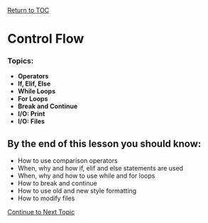 <a href="https://github.com/CyberTrainingUSAF/07-Python-Programming/blob/master/00-Table-of-Contents.md" rel="Return to TOC"> Return to TOC </a>

# Control Flow

### **Topics:**

* **Operators**
* **If, Elif, Else**
* **While Loops**
* **For Loops**
* **Break and Continue**
* **I/O: Print**
* **I/O: Files**

## By the end of this lesson you should know:

* How to use comparison operators
* When, why and how if, elif and else statements are used
* When, why and how to use while and for loops
* How to break and continue
* How to use old and new style formatting
* How to modify files

<a href="https://github.com/CyberTrainingUSAF/07-Python-Programming/blob/master/03_Flow_Control/README.md" rel="Continue to Next Topic"> Continue to Next Topic </a>
